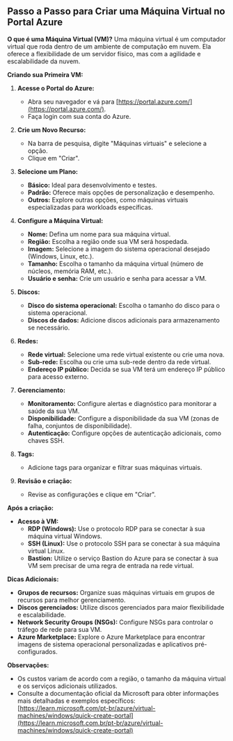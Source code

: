 ## Passo a Passo para Criar uma Máquina Virtual no Portal Azure

**O que é uma Máquina Virtual (VM)?**
Uma máquina virtual é um computador virtual que roda dentro de um ambiente de computação em nuvem. Ela oferece a flexibilidade de um servidor físico, mas com a agilidade e escalabilidade da nuvem.

**Criando sua Primeira VM:**

1. **Acesse o Portal do Azure:**
   * Abra seu navegador e vá para [https://portal.azure.com/](https://portal.azure.com/).
   * Faça login com sua conta do Azure.

2. **Crie um Novo Recurso:**
   * Na barra de pesquisa, digite "Máquinas virtuais" e selecione a opção.
   * Clique em "Criar".

3. **Selecione um Plano:**
   * **Básico:** Ideal para desenvolvimento e testes.
   * **Padrão:** Oferece mais opções de personalização e desempenho.
   * **Outros:** Explore outras opções, como máquinas virtuais especializadas para workloads específicas.

4. **Configure a Máquina Virtual:**
   * **Nome:** Defina um nome para sua máquina virtual.
   * **Região:** Escolha a região onde sua VM será hospedada.
   * **Imagem:** Selecione a imagem do sistema operacional desejado (Windows, Linux, etc.).
   * **Tamanho:** Escolha o tamanho da máquina virtual (número de núcleos, memória RAM, etc.).
   * **Usuário e senha:** Crie um usuário e senha para acessar a VM.

5. **Discos:**
   * **Disco do sistema operacional:** Escolha o tamanho do disco para o sistema operacional.
   * **Discos de dados:** Adicione discos adicionais para armazenamento se necessário.

6. **Redes:**
   * **Rede virtual:** Selecione uma rede virtual existente ou crie uma nova.
   * **Sub-rede:** Escolha ou crie uma sub-rede dentro da rede virtual.
   * **Endereço IP público:** Decida se sua VM terá um endereço IP público para acesso externo.

7. **Gerenciamento:**
   * **Monitoramento:** Configure alertas e diagnóstico para monitorar a saúde da sua VM.
   * **Disponibilidade:** Configure a disponibilidade da sua VM (zonas de falha, conjuntos de disponibilidade).
   * **Autenticação:** Configure opções de autenticação adicionais, como chaves SSH.

8. **Tags:**
   * Adicione tags para organizar e filtrar suas máquinas virtuais.

9. **Revisão e criação:**
   * Revise as configurações e clique em "Criar".

**Após a criação:**

* **Acesso à VM:**
   * **RDP (Windows):** Use o protocolo RDP para se conectar à sua máquina virtual Windows.
   * **SSH (Linux):** Use o protocolo SSH para se conectar à sua máquina virtual Linux.
   * **Bastion:** Utilize o serviço Bastion do Azure para se conectar à sua VM sem precisar de uma regra de entrada na rede virtual.

**Dicas Adicionais:**

* **Grupos de recursos:** Organize suas máquinas virtuais em grupos de recursos para melhor gerenciamento.
* **Discos gerenciados:** Utilize discos gerenciados para maior flexibilidade e escalabilidade.
* **Network Security Groups (NSGs):** Configure NSGs para controlar o tráfego de rede para sua VM.
* **Azure Marketplace:** Explore o Azure Marketplace para encontrar imagens de sistema operacional personalizadas e aplicativos pré-configurados.

**Observações:**
* Os custos variam de acordo com a região, o tamanho da máquina virtual e os serviços adicionais utilizados.
* Consulte a documentação oficial da Microsoft para obter informações mais detalhadas e exemplos específicos: [https://learn.microsoft.com/pt-br/azure/virtual-machines/windows/quick-create-portal](https://learn.microsoft.com.br/pt-br/azure/virtual-machines/windows/quick-create-portal)
